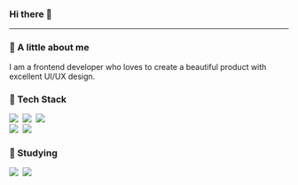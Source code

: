 <h3>Hi there 👋 </h3>
<hr width=”50px” color=”black” noshade />

<div>
  <h3>🔸 A little about me</h3>
  <div>I am a frontend developer who loves to create a beautiful product with excellent UI/UX design.</div>
</div>

<div>
  <h3>🔹 Tech Stack </h3>
  
<p>
  <img src="https://camo.githubusercontent.com/fb6e589df4014f3cc8f92de821ea95fe300b8c7a6f7522e65d97023779965846/68747470733a2f2f696d672e736869656c64732e696f2f62616467652f4a6176615363726970742d2532334637444631453f7374796c653d666c61742d737175617265266c6f676f3d4a617661536372697074266c6f676f436f6c6f723d7768697465"/></a>&nbsp
  <img src="https://img.shields.io/badge/Typescript-3178C6?style=flat-square&logo=Typescript&logoColor=white"/></a>&nbsp
  <img src="https://img.shields.io/badge/Python-3766AB?style=flat-square&logo=Python&logoColor=white"/></a>&nbsp
  <br>
   <img src="https://camo.githubusercontent.com/4879c64ec996301f57c6523b128e77dd13a5d666e636e9335a1b9190657ad469/68747470733a2f2f696d672e736869656c64732e696f2f62616467652f52656163742d77686974653f7374796c653d666c61742d737175617265266c6f676f3d5265616374266c6f676f436f6c6f723d253233363144414642"/></a>&nbsp
   <img src="https://camo.githubusercontent.com/65ea742f8d181fea093157669c6d930bbf7417fa23e055d1f9ba3ac91c7d9609/68747470733a2f2f696d672e736869656c64732e696f2f62616467652f4e6578742e6a732d2532333030303030303f7374796c653d666c61742d737175617265266c6f676f3d4e6578742e6a73266c6f676f436f6c6f723d7768697465"/></a>&nbsp
</p>

<div>
  <h3>🔸 Studying </h3>

<p>
  <img src="https://img.shields.io/badge/Java-007396?style=flat-square&logo=Java&logoColor=white"/></a>&nbsp
  <img src="https://img.shields.io/badge/Java-007396?style=flat-square&logo=Java&logoColor=white"/></a>&nbsp
</p>
</div>

<br/>

<!-- ![Anurag's github stats](https://github-readme-stats.vercel.app/api?username=zzerowin&show_icons=true&theme=tokyonight) -->
</div>
